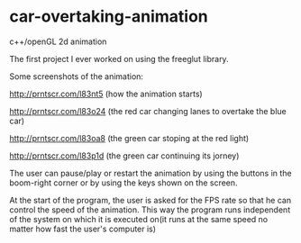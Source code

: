 # car-overtaking-animation
c++/openGL 2d animation

The first project I ever worked on using the freeglut library.

Some screenshots of the animation:

http://prntscr.com/l83nt5 (how the animation starts)
  
http://prntscr.com/l83o24 (the red car changing lanes to overtake the blue car)

http://prntscr.com/l83oa8 (the green car stoping at the red light)

http://prntscr.com/l83p1d (the green car continuing its jorney)

The user can pause/play or restart the animation by using the buttons in the boom-right corner or by using the keys shown on the screen.

At the start of the program, the user is asked for the FPS rate so that he can control the speed of the animation. This way the program runs independent of the system on which it is executed on(it runs at the same speed no matter how fast the user's computer is)

